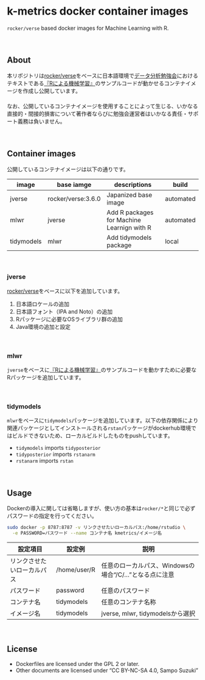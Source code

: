 k-metrics docker container images
================

`rocker/verse` based docker images for Machine Learning with
R.

　

## About

本リポジトリは[rocker/verse](https://hub.docker.com/r/rocker/verse)をベースに日本語環境で[データ分析勉強会](https://sites.google.com/site/kantometrics/2019)におけるテキストである[『Rによる機械学習』](https://www.shoeisha.co.jp/book/detail/9784798145112)のサンプルコードが動かせるコンテナイメージを作成し公開しています。  
　  
なお、公開しているコンテナイメージを使用することによって生じる、いかなる直接的・間接的損害について著作者ならびに勉強会運営者はいかなる責任・サポート義務は負いません。

　

## Container images

公開しているコンテナイメージは以下の通りです。

| image      | base iamge         | descriptions                               | build     |
| ---------- | ------------------ | ------------------------------------------ | --------- |
| jverse     | rocker/verse:3.6.0 | Japanized base image                       | automated |
| mlwr       | jverse             | Add R packages for Machine Learnign with R | automated |
| tidymodels | mlwr               | Add tidymodels package                     | local     |

　

### jverse

[rocker/verse](https://hub.docker.com/r/rocker/verse)をベースに以下を追加しています。

1.  日本語ロケールの追加
2.  日本語フォント（IPA and
Noto）の追加
3.  Rパッケージに必要なOSライブラリ群の追加
4.  Java環境の追加と設定

　

### mlwr

`jverse`をベースに[『Rによる機械学習』](https://www.shoeisha.co.jp/book/detail/9784798145112)のサンプルコードを動かすために必要なRパッケージを追加しています。

　

### tidymodels

`mlwr`をベースに`tidymodels`パッケージを追加しています。以下の依存関係により関連パッケージとしてインストールされる`rstan`パッケージがdockerhub環境ではビルドできないため、ローカルビルドしたものをpushしています。

  - `tidymodels` imports `tidyposterior`  
  - `tidyposterior` imports `rstanarm`  
  - `rstanarm` imports `rstan`

　

## Usage

Dockerの導入に関しては省略しますが、使い方の基本は`rocker/*`と同じで必ずパスワードの指定を行ってください。

``` bash
sudo docker -p 8787:8787 -v リンクさせたいローカルパス:/home/rstudio \
  -e PASSWORD=パスワード --name コンテナ名 kmetrics/イメージ名
```

| 設定項目          | 設定例          | 説明                                |
| ------------- | ------------ | --------------------------------- |
| リンクさせたいローカルパス | /home/user/R | 任意のローカルパス、Windowsの場合“/C/…”となる点に注意 |
| パスワード         | password     | 任意のパスワード                          |
| コンテナ名         | tidymodels   | 任意のコンテナ名称                         |
| イメージ名         | tidymodels   | jverse, mlwr, tidymodelsから選択      |

　

## License

  - Dockerfiles are licensed under the GPL 2 or later.  
  - Other documents are licensed under “CC BY-NC-SA 4.0, Sampo Suzuki”
